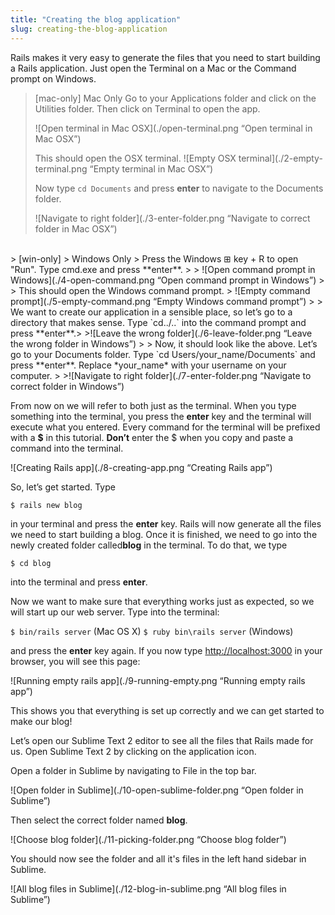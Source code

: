 ```yaml
---
title: "Creating the blog application"
slug: creating-the-blog-application
---
```


Rails makes it very easy to generate the files that you need to start building a Rails application. Just open the Terminal on a Mac or the Command prompt on Windows.

> [mac-only]
> Mac Only
> Go to your Applications folder and click on the Utilities folder. Then click on Terminal to open the app.
>
> ![Open terminal in Mac OSX](./open-terminal.png “Open terminal in Mac OSX”)
>
> This should open the OSX terminal.
> ![Empty OSX terminal](./2-empty-terminal.png “Empty terminal in Mac OSX”)
>
> Now type ​`cd Documents` ​and press ​**enter** to navigate to the Documents folder.
>
>![Navigate to right folder](./3-enter-folder.png “Navigate to correct folder in Mac OSX”)
<br/>
> [win-only]
> Windows Only
> Press the Windows ⊞​ ​key + R to open "Run". Type cmd.exe and press **enter**.
>
> ![Open command prompt in Windows](./4-open-command.png “Open command prompt in Windows”)
>
> This should open the Windows command prompt.
> ![Empty command prompt](./5-empty-command.png “Empty Windows command prompt”)
>
> We want to create our application in a sensible place, so let’s go to a directory that makes sense. Type ​`cd../..​` into the command prompt and press **enter**.​
>
>![Leave the wrong folder](./6-leave-folder.png “Leave the wrong folder in Windows”)
>
> Now, it should look like the above. Let’s go to your D​ocuments​ folder. Type ​`cd Users/your_name/Documents​` and press **enter**. ​Replace *your_name*​ with your username on your computer.
>
>![Navigate to right folder](./7-enter-folder.png “Navigate to correct folder in Windows”)

From now on we will refer to both just as the ​terminal​. When you type something into the terminal, you press the **enter** ​key and the terminal will execute what you entered. Every command for the terminal will be prefixed with a​ **$** ​in this tutorial. **D​on’t** e​nter the $ when you copy and paste a command into the terminal.

![Creating Rails app](./8-creating-app.png “Creating Rails app”)

So, let’s get started. Type

`$ ​rails new blog`

in your terminal and press the **enter** key. Rails will now generate all the files we need to start building a blog. Once it is finished, we need to go into the newly created folder called​ **blog** in the terminal. To do that, we type

`$ ​cd blog`

into the terminal and press **enter**.

Now we want to make sure that everything works just as expected, so we will start up our web server. Type into the terminal:

`$ ​bin/rails server` ​(Mac OS X) 
`$ ​ruby bin\rails server` ​(Windows) 

and press the **enter** key again. If you now type [http://localhost:3000](http://localhost:3000) in your browser, you will see this page:

![Running empty rails app](./9-running-empty.png “Running empty rails app”)

This shows you that everything is set up correctly and we can get started to make our blog!

Let’s open our Sublime Text 2 editor to see all the files that Rails made for us. Open Sublime Text 2 by clicking on the application icon.

Open a folder in Sublime by navigating to File in the top bar. 

![Open folder in Sublime](./10-open-sublime-folder.png “Open folder in Sublime”)

Then select the correct folder named **blog**.

![Choose blog folder](./11-picking-folder.png “Choose blog folder”)

You should now see the folder and all it's files in the left hand sidebar in Sublime.

![All blog files in Sublime](./12-blog-in-sublime.png “All blog files in Sublime”)


